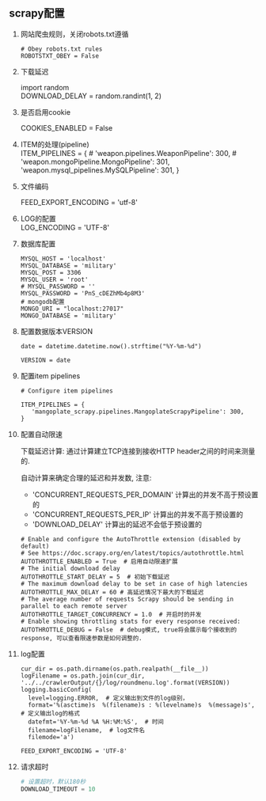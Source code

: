 ## scrapy配置

1. 网站爬虫规则，关闭robots.txt遵循
    ```
    # Obey robots.txt rules
    ROBOTSTXT_OBEY = False
    ```

2. 下载延迟  

    import random  
    DOWNLOAD_DELAY = random.randint(1, 2)
 
3. 是否启用cookie  

    COOKIES_ENABLED = False
4. ITEM的处理(pipeline)  
    ITEM_PIPELINES = {
    	# 'weapon.pipelines.WeaponPipeline': 300,
    	# 'weapon.mongoPipeline.MongoPipeline': 301,
    	'weapon.mysql_pipelines.MySQLPipeline': 301,
	}
5. 文件编码  

    FEED_EXPORT_ENCODING = 'utf-8'

6. LOG的配置  
    LOG_ENCODING = 'UTF-8'
    
7. 数据库配置  
	```
    MYSQL_HOST = 'localhost'  
	MYSQL_DATABASE = 'military'  
	MYSQL_POST = 3306  
	MYSQL_USER = 'root'  
	# MYSQL_PASSWORD = ''  
	MYSQL_PASSWORD = 'PnS_cDEZhMb4p8M3'  
	# mongodb配置  
	MONGO_URI = "localhost:27017"  
	MONGO_DATABASE = 'military'  
	```
	
8. 配置数据版本VERSION
    ```
    date = datetime.datetime.now().strftime("%Y-%m-%d")
    
    VERSION = date
    ```

9. 配置item pipelines
    ```
    # Configure item pipelines
    
    ITEM_PIPELINES = {
       'mangoplate_scrapy.pipelines.MangoplateScrapyPipeline': 300,
    }
    ```

10. 配置自动限速

    下载延迟计算: 通过计算建立TCP连接到接收HTTP header之间的时间来测量的.
    
    自动计算来确定合理的延迟和并发数, 注意: 
    - 'CONCURRENT_REQUESTS_PER_DOMAIN' 计算出的并发不高于预设置的
    - 'CONCURRENT_REQUESTS_PER_IP' 计算出的并发不高于预设置的
    - 'DOWNLOAD_DELAY' 计算出的延迟不会低于预设置的
    
    ```
    # Enable and configure the AutoThrottle extension (disabled by default)
    # See https://doc.scrapy.org/en/latest/topics/autothrottle.html
    AUTOTHROTTLE_ENABLED = True  # 启用自动限速扩展
    # The initial download delay
    AUTOTHROTTLE_START_DELAY = 5  # 初始下载延迟
    # The maximum download delay to be set in case of high latencies
    AUTOTHROTTLE_MAX_DELAY = 60 # 高延迟情况下最大的下载延迟
    # The average number of requests Scrapy should be sending in parallel to each remote server
    AUTOTHROTTLE_TARGET_CONCURRENCY = 1.0  # 开启时的并发
    # Enable showing throttling stats for every response received:
    AUTOTHROTTLE_DEBUG = False  # debug模式, true将会展示每个接收到的response, 可以查看限速参数是如何调整的.
    ```

11. log配置
    ```
    cur_dir = os.path.dirname(os.path.realpath(__file__))
    logFilename = os.path.join(cur_dir, '../../crawlerOutput/{}/log/roundmenu.log'.format(VERSION))
    logging.basicConfig(
      level=logging.ERROR,  # 定义输出到文件的log级别，
      format='%(asctime)s  %(filename)s : %(levelname)s  %(message)s',  # 定义输出log的格式
      datefmt='%Y-%m-%d %A %H:%M:%S',  # 时间
      filename=logFilename,  # log文件名
      filemode='a')
    
    FEED_EXPORT_ENCODING = 'UTF-8'
    ```

12. 请求超时
    ```python
    # 设置超时，默认180秒
    DOWNLOAD_TIMEOUT = 10
    ```

